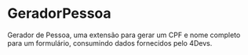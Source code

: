 # GeradorPessoa
Gerador de Pessoa, uma extensão para gerar um CPF e nome completo para um formulário, consumindo dados fornecidos pelo 4Devs.
